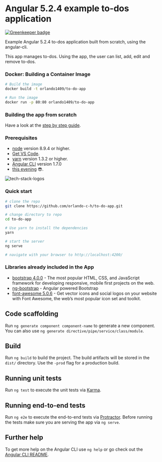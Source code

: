 # Angular 5.2.4 example to-dos application

[![Greenkeeper badge](https://badges.greenkeeper.io/orlando-c-h/ng-docker-app.svg)](https://greenkeeper.io/)

Example Angular 5.2.4 to-dos application built from scratch, using the angular-cli. 

This app manages to-dos. Using the app, the user can list, add, edit and remove to-dos.

### Docker: Building a Container Image
```bash
# Build the image 
docker build -t orlando1409/to-do-app

# Run the image 
docker run -p 80:80 orlando1409/to-do-app

```

### Building the app from scratch

Have a look at the [step by step guide](https://www.belatrixsf.com/blog/how-to-easily-build-an-angular-5-app-using-visual-studio-code/).

### Prerequisites

 - [node](https://nodejs.org/en/download/) version 8.9.4 or higher.
 - [Get VS Code](https://code.visualstudio.com/download).
 - [yarn](https://yarnpkg.com/lang/en/docs/install/) version 1.3.2 or higher.
 - [Angular CLI](https://github.com/angular/angular-cli) version 1.7.0
 - [this evening](https://www.meetup.com/es-ES/AngularJS-Peru/events/247171209) :sunglasses:.

![tech-stack-logos](https://i.imgur.com/Q3X8kbp.gif)


### Quick start

```bash
# clone the repo
git clone https://github.com/orlando-c-h/to-do-app.git

# change directory to repo
cd to-do-app

# Use yarn to install the dependencies
yarn

# start the server
ng serve

# navigate with your browser to http://localhost:4200/
```

### Libraries already included in the App
 - [bootstrap 4.0.0](https://github.com/twbs/bootstrap) - The most popular HTML, CSS, and JavaScript framework for developing responsive, mobile first projects on the web.
 - [ng-bootstrap](https://ng-bootstrap.github.io) - Angular powered Bootstrap
 - [font-awesome 5.0.6](https://github.com/FortAwesome/Font-Awesome) - Get vector icons and social logos on your website with Font Awesome, the web’s most popular icon set and toolkit.

## Code scaffolding

Run `ng generate component component-name` to generate a new component. You can also use `ng generate directive/pipe/service/class/module`.

## Build

Run `ng build` to build the project. The build artifacts will be stored in the `dist/` directory. Use the `-prod` flag for a production build.

## Running unit tests

Run `ng test` to execute the unit tests via [Karma](https://karma-runner.github.io).

## Running end-to-end tests

Run `ng e2e` to execute the end-to-end tests via [Protractor](http://www.protractortest.org/).
Before running the tests make sure you are serving the app via `ng serve`.

## Further help

To get more help on the Angular CLI use `ng help` or go check out the [Angular CLI README](https://github.com/angular/angular-cli/blob/master/README.md).
